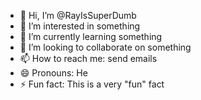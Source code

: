 - 👋 Hi, I’m @RayIsSuperDumb
- 👀 I’m interested in something
- 🌱 I’m currently learning something
- 💞️ I’m looking to collaborate on something
- 📫 How to reach me: send emails
- 😄 Pronouns: He
- ⚡ Fun fact: This is a very "fun" fact


<!---
RayIsSuperDumb/RayIsSuperDumb is a ✨ special ✨ repository because its `README.md` (this file) appears on your GitHub profile.
You can click the Preview link to take a look at your changes.
--->
